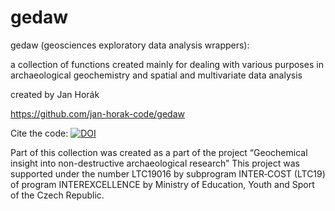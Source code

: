 # gedaw
gedaw (geosciences exploratory data analysis wrappers): 

a collection of functions created mainly for dealing with various purposes in archaeological geochemistry and spatial and multivariate data analysis

created by Jan Horák

https://github.com/jan-horak-code/gedaw

Cite the code: [![DOI](https://zenodo.org/badge/562630933.svg)](https://zenodo.org/badge/latestdoi/562630933)

Part of this collection was created as a part of the project “Geochemical insight into non-destructive archaeological research”
This project was supported under the number LTC19016 by subprogram INTER‐COST (LTC19) of program INTEREXCELLENCE by Ministry of Education, Youth and Sport of the Czech Republic.
